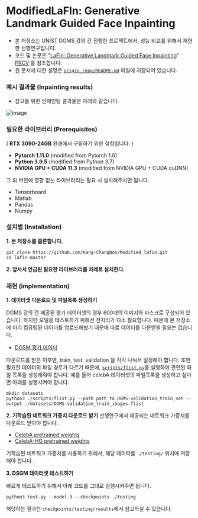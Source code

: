 # ModifiedLaFIn: Generative Landmark Guided Face Inpainting
- 본 저장소는 UNIST DGMS 강의 간 진행한 프로젝트에서, 성능 비교를 위해서 재현한 선행연구입니다. 
- 코드 및 논문은 "[LaFIn: Generative Landmark Guided Face Inpainting](https://arxiv.org/abs/1908.03852)" [PRCV](https://link.springer.com/chapter/10.1007/978-3-030-60633-6_2) 를 참조합니다.
- 원 문서에 대한 설명은 [`origin_repo/README.md`](origin_repo/README.md) 파일에 저장되어 있습니다.



### 예시 결과물 (Inpainting results)
- 참고를 위한 인페인팅 결과물은 아래와 같습니다.

![image](lafin.png)

### 필요한 라이브러리 (Prerequisites)
( **RTX 3090-24GB** 환경에서 구동하기 위한 설정입니다. )
- **Pytorch 1.11.0** (modified from Pytorch 1.0)
- **Python 3.9.5** (modified from Python 3.7)
- **NVIDIA GPU + CUDA 11.3** (modified from NVIDIA GPU + CUDA cuDNN)

그 외 버전에 영향 없는 라이브러리는 필요 시 설치해주시면 됩니다.

- Tensorboard
- Matlab
- Pandas
- Numpy



### 설치법 (Installation)
**1. 본 저장소를 클론합니다.**
```
git clone https://github.com/Kang-ChangWoo/Modified_lafin.git
cd lafin-master
```



**2. 앞서서 언급된 필요한 라이브러리를 차례로 설치한다.**



### 재현 (implementation)
**1. 데이터셋 다운로드 및 파일목록 생성하기**


DGMS 강의 간 제공된 평가 데이터셋의 경우 600개의 이미지와 마스크로 구성되어 있습니다.  하지만 모델을 테스트하기 위해선 전처리가 다소 필요합니다.  때문에 본 저장소에 미리 컴퓨팅된 데이터를 업로드해놨기 때문에 따로 데이터를 다운받을 필요는 없습니다.
- [DGSM 평가 데이터](examples/images/000.png)


다운로드를 받은 이후엔, train, test, validation 을 각각 나눠서 설정해야 합니다. 또한 필요한 데이터의 파일 경로가 다르기 때문에, [`scripts/flist.py`](scripts/flist.py)를 실행하여 관련된 파일 목록을 생성해줘야 합니다.  예를 들어 celebA 데이터셋의 파일목록을 생성하고 싶다면 아래를 실행시켜야 합니다.

```
mkdir datasets
python3 ./scripts/flist.py --path path_to_DGMS-validation_train_set --output ./datasets/DGMS-validation_train_images.flist
```



**2. 기학습된 네트워크 가중치 다운로드 받기**
선행연구에서 제공되는 네트워크 가중치를 다운로드 받아야 합니다.

- [CelebA pretrained weights](https://drive.google.com/open?id=1lGFEbxbtZwpPA9JXF-bhv12Tdi9Zt08G)
- [CelebA-HQ pretrained weights](https://drive.google.com/open?id=1Xwljrct3k75_ModHCkwcNjJk3Fsvv-ra) 

기학습된 네트워크 가중치를 사용하기 위해서, 해당 데이터를 `./testing/` 위치에 저장해야 합니다.



**3. DSGM 데이터셋 테스트하기**

빠르게 테스트하기 위해서 아래 코드를 그대로 실행시켜주면 됩니다.
```
python3 test.py --model 3 --checkpoints ./testing
```
해당하는 결과는 `checkpoints/testing/results`에서 참고하실 수 있습니다.
